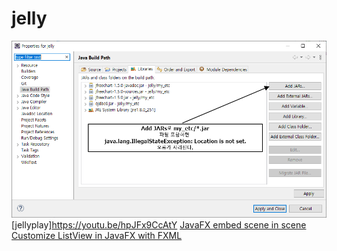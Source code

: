 # jelly
![q1](./q1.png)
[jellyplay]https://youtu.be/hpJFx9CcAtY
[JavaFX embed scene in scene](https://stackoverflow.com/questions/22161586/javafx-embed-scene-in-scene)
[Customize ListView in JavaFX with FXML](https://stackoverflow.com/questions/19588029/customize-listview-in-javafx-with-fxml)
